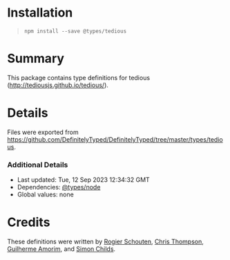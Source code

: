 # Installation
> `npm install --save @types/tedious`

# Summary
This package contains type definitions for tedious (http://tediousjs.github.io/tedious/).

# Details
Files were exported from https://github.com/DefinitelyTyped/DefinitelyTyped/tree/master/types/tedious.

### Additional Details
 * Last updated: Tue, 12 Sep 2023 12:34:32 GMT
 * Dependencies: [@types/node](https://npmjs.com/package/@types/node)
 * Global values: none

# Credits
These definitions were written by [Rogier Schouten](https://github.com/rogierschouten), [Chris Thompson](https://github.com/cjthompson), [Guilherme Amorim](https://github.com/guiampm), and [Simon Childs](https://github.com/csharpsi).
